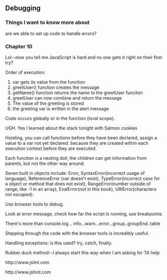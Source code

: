 ## Debugging

### Things I want to know more about
are we able to set up code to handle errors? 

### Chapter 10
<p> Lol--now you tell me JavaScript is hard and no one gets it right on their first try? </p>
<p> Order of execution:</p>
<ol>
<li>var gets its value from the function</li>
<li> greetUser() function creates the message</li>
<li>getName() function returns the name to the greetUser funciton</li>
<li>greetUser can now combine and return the message</li>
<li>The value of the greeting is stored</li>
<li>the greeting var is written in the alert message</li>
</ol>
<p> Code occurs globally or in the function (loval scope). </p>
<p> UGH. Yes I learned about the stack tonight with Salmon cookies </p>
<p> Hoisting, you can call functions before they have been declared, assign a value to a var not yet declared. because they are created within each execution context before they are executed. </p>
<p> Each function is a nesting doll, the children can get information from parents, but not the other way around. </p>
<p> Seven built in objects include: Error, SyntaxError(incorrect usage of language), ReferenceError (var doesn't exist), TypeError(incorrect case for a object or method that does not exist), RangeError(number outside of range, like -1 in an array), EvalError(not in this book), URIError(characters not escaped). 
<p> Use browser tools to debug. </p>
<p> Look at error message, check how far the script is running, use breakpoints </p>
<p> There's more than console.log... info...warn...error...group..groupEnd..table </p>
<p> Stepping through the code with the browser tools is incredibly useful. </p>
<p> Handling exceptions: is this used? try, catch, finally. </p>
<p> Rubber duck method--I always start this way when I am asking for TA help </p>
<p>http://www.jslint.com </p>
<p>http://www.jshint.com </p>
